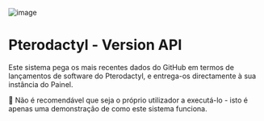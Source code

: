 ![image](https://cdn.pterodactyl.io/logos/new/pterodactyl_logo.png)

# Pterodactyl - Version API

Este sistema pega os mais recentes dados do GitHub em termos de lançamentos de software do Pterodactyl, e entrega-os directamente à sua instância do Painel.

🚧 Não é recomendável que seja o próprio utilizador a executá-lo - isto é apenas uma demonstração de como este sistema funciona.
